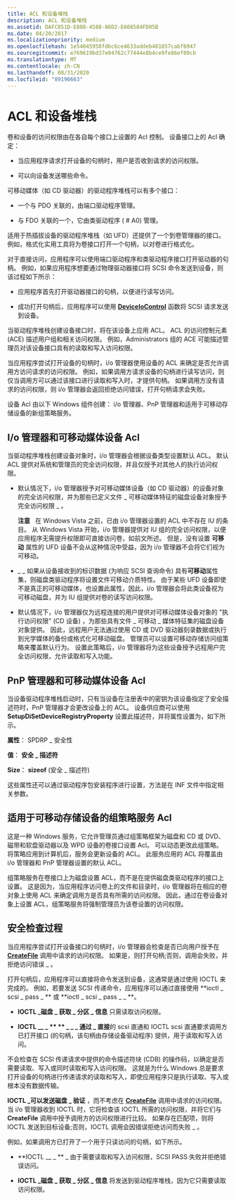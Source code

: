 ```yaml
---
title: ACL 和设备堆栈
description: ACL 和设备堆栈
ms.assetid: DAFC851D-E808-4588-86D2-E608584FD05B
ms.date: 04/20/2017
ms.localizationpriority: medium
ms.openlocfilehash: 1e54045958fdbc6ce4633addeb481857cabf6947
ms.sourcegitcommit: e769619bd37e04762c77444e8b4ce9fe86ef09cb
ms.translationtype: MT
ms.contentlocale: zh-CN
ms.lasthandoff: 08/31/2020
ms.locfileid: "89190663"
---
```

# <a name="acls-and-the-device-stack"></a>ACL 和设备堆栈


卷和设备的访问权限由在各自每个接口上设置的 Acl 控制。 设备接口上的 Acl 确定：

-   当应用程序请求打开设备的句柄时，用户是否收到请求的访问权限。

-   可以向设备发送哪些命令。

可移动媒体（如 CD 驱动器）的驱动程序堆栈可以有多个接口：

-   一个与 PDO 关联的，由端口驱动程序管理。

-   与 FDO 关联的一个，它由类驱动程序 ( # A0) 管理。

适用于热插拔设备的驱动程序堆栈（如 UFD）还提供了一个到卷管理器的接口。 例如，格式化实用工具将为卷接口打开一个句柄，以对卷进行格式化。

对于直接访问，应用程序可以使用端口驱动程序和类驱动程序接口打开驱动器的句柄。 例如，如果应用程序想要通过物理驱动器接口将 SCSI 命令发送到设备，则该过程如下所示：

-   应用程序首先打开驱动器接口的句柄，以便进行读写访问。

-   成功打开句柄后，应用程序可以使用 [**DeviceIoControl**](/windows/desktop/api/ioapiset/nf-ioapiset-deviceiocontrol) 函数将 SCSI 请求发送到设备。

当驱动程序堆栈创建设备接口时，将在该设备上应用 ACL。 ACL 的访问控制元素 (ACE) 描述用户组和相关访问权限。 例如，Administrators 组的 ACE 可能描述管理员对该设备接口具有的读取和写入访问权限。

当应用程序尝试打开设备的句柄时，i/o 管理器使用设备的 ACL 来确定是否允许调用方访问请求的访问权限。 例如，如果调用方请求设备的句柄进行读写访问，则仅当调用方可以通过该接口进行读取和写入时，才提供句柄。 如果调用方没有请求的访问权限，则 i/o 管理器会返回拒绝访问错误，打开句柄请求会失败。

设备 Acl 由以下 Windows 组件创建： i/o 管理器、PnP 管理器和适用于可移动存储设备的新组策略服务。

## <a name="span-idi_o_manager_and_removable_media_device_aclsspanspan-idi_o_manager_and_removable_media_device_aclsspanspan-idi_o_manager_and_removable_media_device_aclsspanio-manager-and-removable-media-device-acls"></a><span id="I_O_Manager_and_Removable_Media_Device_ACLs"></span><span id="i_o_manager_and_removable_media_device_acls"></span><span id="I_O_MANAGER_AND_REMOVABLE_MEDIA_DEVICE_ACLS"></span>I/o 管理器和可移动媒体设备 Acl


当驱动程序堆栈创建设备对象时，i/o 管理器会根据设备类型设置默认 ACL。 默认 ACL 提供对系统和管理员的完全访问权限，并且仅授予对其他人的执行访问权限。

-   默认情况下，i/o 管理器授予对可移动媒体设备（如 CD 驱动器）的设备对象的完全访问权限，并为那些已定义文件 \_ 可移动媒体特征的磁盘设备对象授予完全访问权限 \_ 。

    **注意**   在 Windows Vista 之前，已由 i/o 管理器设置的 ACL 中不存在 IU 的条目。 从 Windows Vista 开始，i/o 管理器提供对 IU 组的完全访问权限，以便应用程序无需提升权限即可直接访问卷，如前文所述。 但是，没有设置 **可移动** 属性的 UFD 设备不会从这种情况中受益，因为 i/o 管理器不会将它们视为可移动。

     

-   \_ \_ 如果从设备接收到的标识数据 (为响应 SCSI 查询命令) 具有**可移动**属性集，则磁盘类驱动程序将设置文件可移动介质特性。 由于某些 UFD 设备即使不是真正的可移动媒体，也设置此属性，因此，i/o 管理器会将此类设备视为可移动磁盘，并为 IU 组提供对卷的读写访问权限。

-   默认情况下，i/o 管理器仅为远程连接的用户提供对可移动媒体设备对象的 "执行访问权限" (CD 设备) ，为那些具有文件 \_ 可移动 \_ 媒体特征集的磁盘设备对象提供。 因此，远程用户无法通过使用 CD 或 DVD 驱动器刻录数据或执行到光学媒体的备份或格式化可移动磁盘。 管理员可以设置可移动存储访问组策略来覆盖默认行为。 设置此策略后，i/o 管理器将为这些设备授予远程用户完全访问权限，允许读取和写入功能。

## <a name="span-idpnp_manager_and_removable_media_device_aclsspanspan-idpnp_manager_and_removable_media_device_aclsspanspan-idpnp_manager_and_removable_media_device_aclsspanpnp-manager-and-removable-media-device-acls"></a><span id="PnP_Manager_and_Removable_Media_Device_ACLs"></span><span id="pnp_manager_and_removable_media_device_acls"></span><span id="PNP_MANAGER_AND_REMOVABLE_MEDIA_DEVICE_ACLS"></span>PnP 管理器和可移动媒体设备 Acl


当设备驱动程序堆栈启动时，只有当设备在注册表中的密钥为该设备指定了安全描述符时，PnP 管理器才会更改设备上的 ACL。 设备供应商可以使用 **SetupDiSetDeviceRegistryProperty** 设置此描述符，并将属性设置为，如下所示。

**属性**： SPDRP \_ 安全性

**值**： **安全 \_ 描述符**

**Size**： **sizeof** (安全 \_ 描述符) 


 

这些属性还可以通过驱动程序包安装程序进行设置，方法是在 INF 文件中指定相关参数。

## <a name="span-idgroup_policy_service_for_removable_storage_devices_aclsspanspan-idgroup_policy_service_for_removable_storage_devices_aclsspanspan-idgroup_policy_service_for_removable_storage_devices_aclsspangroup-policy-service-for-removable-storage-devices-acls"></a><span id="Group_Policy_Service_for_Removable_Storage_Devices_ACLs"></span><span id="group_policy_service_for_removable_storage_devices_acls"></span><span id="GROUP_POLICY_SERVICE_FOR_REMOVABLE_STORAGE_DEVICES_ACLS"></span>适用于可移动存储设备的组策略服务 Acl


这是一种 Windows 服务，它允许管理员通过组策略框架为磁盘和 CD 或 DVD、磁带和软盘驱动器以及 WPD 设备的卷接口设置 Acl。 可以动态更改此组策略。 将策略应用到计算机后，服务会更新设备的 ACL。 此服务应用的 ACL 将覆盖由 i/o 管理器和 PnP 管理器设置的默认 ACL。

组策略服务在卷接口上为磁盘设置 ACL，而不是在提供磁盘类驱动程序的接口上设置。 这是因为，当应用程序访问卷上的文件和目录时，i/o 管理器将在相应的卷对象上使用 ACL 来确定调用方是否具有所需的访问权限。 因此，通过在卷设备对象上设置 ACL，组策略服务将强制管理员为该卷设置的访问权限。

## <a name="span-idsecurity_check_processspanspan-idsecurity_check_processspanspan-idsecurity_check_processspansecurity-check-process"></a><span id="Security_Check_Process"></span><span id="security_check_process"></span><span id="SECURITY_CHECK_PROCESS"></span>安全检查过程


当应用程序尝试打开设备接口的句柄时，i/o 管理器会检查是否已向用户授予在 [**CreateFile**](/windows/desktop/api/fileapi/nf-fileapi-createfilea) 调用中请求的访问权限。 如果是，则打开句柄;否则，调用会失败，并拒绝访问错误 \_ 。

打开句柄后，应用程序可以直接将命令发送到设备，这通常是通过使用 IOCTL 来完成的。 例如，若要发送 SCSI 传递命令，应用程序可以通过直接使用 **ioctl \_ scsi \_ pass \_ ** 或 **ioctl \_ scsi \_ pass \_ \_ **。

-   **IOCTL \_磁盘 \_ 获取 \_ 分区 \_ 信息** 只需读取访问权限。

-   **IOCTL \_\_ \_ ** ** \_ \_ \_ 通过 \_ 直接**的 scsi 直通和 IOCTL scsi 直通要求调用方已打开接口 (的句柄，该句柄由存储设备驱动程序) 提供，用于读取和写入访问。

不会检查在 SCSI 传递请求中提供的命令描述符块 (CDB) 的操作码，以确定是否需要读取、写入或同时读取和写入访问权限。 这就是为什么 Windows 总是要求打开设备的句柄进行传递请求的读取和写入，即使应用程序只是执行读取、写入或根本没有数据传输。

**IOCTL \_可以发送磁盘 \_ 验证** ，而不考虑在 [**CreateFile**](/windows/desktop/api/fileapi/nf-fileapi-createfilea) 调用中请求的访问权限。 当 i/o 管理器收到 IOCTL 时，它将检查该 IOCTL 所需的访问权限，并将它们与 **CreateFile** 调用中授予调用方的访问权限进行比较。 如果存在匹配项，则将 IOCTL 发送到目标设备;否则，IOCTL 调用会因错误拒绝访问而失败 \_ 。

例如，如果调用方已打开了一个用于只读访问的句柄，如下所示。

-   **IOCTL \_\_ \_ ** \_ 由于需要读取和写入访问权限，SCSI PASS 失败并拒绝错误访问。

-   **IOCTL \_磁盘 \_ 获取 \_ 分区 \_ 信息** 将发送到驱动程序堆栈，因为它只需要读取访问权限。

 

